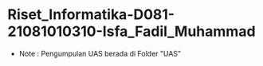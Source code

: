 # Riset_Informatika-D081-21081010310-Isfa_Fadil_Muhammad
- Note : Pengumpulan UAS berada di Folder "UAS" 
